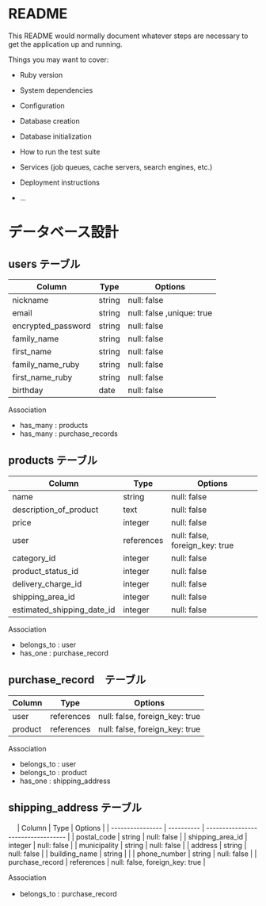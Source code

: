 # README

This README would normally document whatever steps are necessary to get the
application up and running.

Things you may want to cover:

* Ruby version

* System dependencies

* Configuration

* Database creation

* Database initialization

* How to run the test suite

* Services (job queues, cache servers, search engines, etc.)

* Deployment instructions

* ...

# データベース設計

## users テーブル

| Column             | Type   | Options                    |
| ------------------ | ------ | -------------------------- |
| nickname           | string | null: false                |
| email              | string | null: false ,unique: true  |
| encrypted_password | string | null: false                |
| family_name        | string | null: false                |
| first_name         | string | null: false                |
| family_name_ruby   | string | null: false                |
| first_name_ruby    | string | null: false                |
| birthday           | date   | null: false                |

 Association

- has_many : products
- has_many : purchase_records

## products テーブル

| Column                     | Type       | Options                          |
| -------------------------- | -----------| -------------------------------- |
| name                       | string     | null: false                      |
| description_of_product     | text       | null: false                      |
| price                      | integer     | null: false                      |
| user                       | references | null: false, foreign_key: true   |
| category_id                | integer    | null: false                      |
| product_status_id          | integer    | null: false                      |
| delivery_charge_id         | integer    | null: false                      |
| shipping_area_id           | integer    | null: false                      |
| estimated_shipping_date_id | integer    | null: false                      |

Association

- belongs_to : user
- has_one    : purchase_record

## purchase_record　テーブル

| Column  | Type       | Options                        |
| ------- | ---------- | ------------------------------ |
| user    | references | null: false, foreign_key: true |
| product | references | null: false, foreign_key: true |

Association

- belongs_to : user
- belongs_to : product
- has_one    : shipping_address


## shipping_address テーブル
　
| Column           | Type       | Options                            |
| ---------------- | ---------- | ---------------------------------- |
| postal_code      | string     | null: false                        |
| shipping_area_id | integer    | null: false                        |
| municipality     | string     | null: false                        |
| address          | string     | null: false                        |
| building_name    | string     |                                    |
| phone_number     | string     | null: false                        |
| purchase_record  | references | null: false, foreign_key: true     |

Association

- belongs_to : purchase_record　
